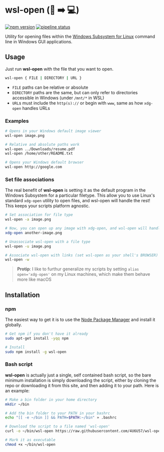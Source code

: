 # wsl-open (:open_file_folder: :arrow_right: :computer:)

[![npm
version](https://img.shields.io/npm/v/wsl-open.svg)](http://npmjs.com/package/wsl-open)
[![pipeline
status](https://gitlab.com/4U6U57/wsl-open/badges/master/pipeline.svg)](https://gitlab.com/4U6U57/wsl-open/commits/master)

Utility for opening files within the [Windows Subsystem for Linux][wsl] command
line in Windows GUI applications.

## Usage

Just run **wsl-open** with the file that you want to open.

```bash
wsl-open { FILE | DIRECTORY | URL }

```

- `FILE` paths can be relative or absolute
- `DIRECTORY` paths are the same, but can only refer to directories accessible
  in Windows (under `/mnt/*` in WSL)
- `URL`s must include the `http(s)://` or begin with `www`, same as how
  `xdg-open` handles URLs

### Examples

```bash
# Opens in your Windows default image viewer
wsl-open image.png

# Relative and absolute paths work
wsl-open ../Downloads/resume.pdf
wsl-open /home/other/README.txt

# Opens your Windows default browser
wsl-open http://google.com
```

### Set file associations

The real benefit of **wsl-open** is setting it as the default program in the
Windows Subsystem for a particular filetype. This allow you to use Linux's
standard `xdg-open` utility to open files, and wsl-open will handle the rest!
This keeps your scripts platform agnostic.

```bash
# Set association for file type
wsl-open -a image.png

# Now, you can open up any image with xdg-open, and wsl-open will handle it
xdg-open another-image.png

# Unassociate wsl-open with a file type
wsl-open -u image.png

# Associate wsl-open with links (set wsl-open as your shell's BROWSER)
wsl-open -w
```

> **Protip**: I like to furthur generalize my scripts by setting `alias
> open='xdg-open'` on my Linux machines, which make them behave more like macOS

## Installation

### npm

The easiest way to get it is to use the [Node Package Manager][npm] and install
it globally.

```bash
# Get npm if you don't have it already
sudo apt-get install -yqq npm

# Install
sudo npm install -g wsl-open
```

### Bash script

**wsl-open** is actually just a single, self contained bash script, so the bare
minimum installation is simply downloading the script, either by cloning the
repo or downloading it from this site, and then adding it to your path. Here is
an example:

```bash
# Make a bin folder in your home directory
mkdir ~/bin

# Add the bin folder to your PATH in your bashrc
echo "[[ -e ~/bin ]] && PATH=$PATH:~/bin" » .bashrc

# Download the script to a file named 'wsl-open'
curl -o ~/bin/wsl-open https://raw.githubusercontent.com/4U6U57/wsl-open/master/wsl-open.sh

# Mark it as executable
chmod +x ~/bin/wsl-open
```

[wsl]: https://msdn.microsoft.com/en-us/commandline/wsl/about
[npm]: https://npmjs.com
